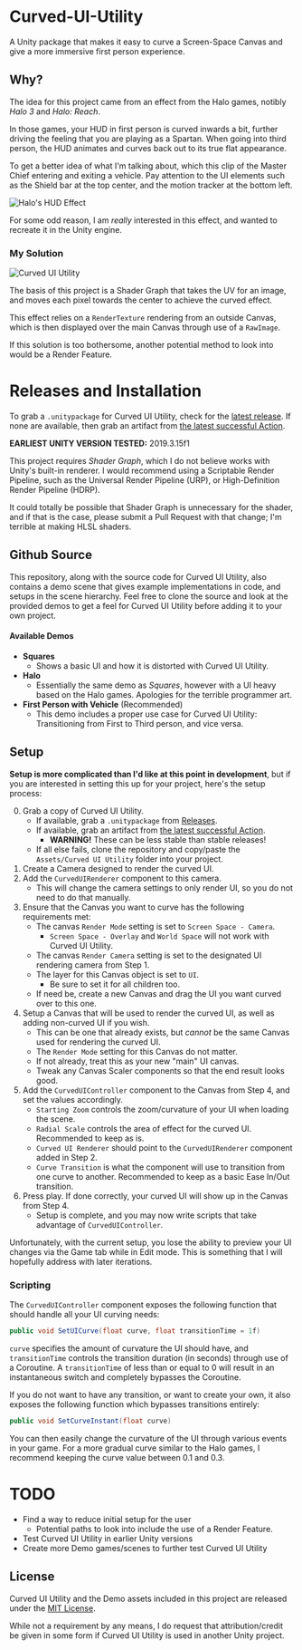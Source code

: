# Curved-UI-Utility
A Unity package that makes it easy to curve a Screen-Space Canvas and give a more immersive first person experience.

## Why?
The idea for this project came from an effect from the Halo games, notibly *Halo 3* and *Halo: Reach*.

In those games, your HUD in first person is curved inwards a bit, further driving the feeling that you are playing as a Spartan. When going into third person, the HUD animates and curves back out to its true flat appearance.

To get a better idea of what I'm talking about, which this clip of the Master Chief entering and exiting a vehicle. Pay attention to the UI elements such as the Shield bar at the top center, and the motion tracker at the bottom left.

![Halo's HUD Effect](https://i.imgur.com/0prewAj.gif)

For some odd reason, I am *really* interested in this effect, and wanted to recreate it in the Unity engine.

### My Solution
![Curved UI Utility](https://i.imgur.com/UuftlAc.gif)

The basis of this project is a Shader Graph that takes the UV for an image, and moves each pixel towards the center to achieve the curved effect.

This effect relies on a `RenderTexture` rendering from an outside Canvas, which is then displayed over the main Canvas through use of a `RawImage`.

If this solution is too bothersome, another potential method to look into would be a Render Feature. 

# Releases and Installation
To grab a `.unitypackage` for Curved UI Utility, check for the [latest release](https://github.com/Caeden117/Curved-UI-Utility/releases/latest). If none are available, then grab an artifact from [the latest successful Action](https://github.com/Caeden117/Curved-UI-Utility/actions).

**EARLIEST UNITY VERSION TESTED:** 2019.3.15f1

This project requires *Shader Graph*, which I do not believe works with Unity's built-in renderer. I would recommend using a Scriptable Render Pipeline, such as the Universal Render Pipeline (URP), or High-Definition Render Pipeline (HDRP).

It could totally be possible that Shader Graph is unnecessary for the shader, and if that is the case, please submit a Pull Request with that change; I'm terrible at making HLSL shaders.

## Github Source
This repository, along with the source code for Curved UI Utility, also contains a demo scene that gives example implementations in code, and setups in the scene hierarchy. Feel free to clone the source and look at the provided demos to get a feel for Curved UI Utility before adding it to your own project.

#### Available Demos
- **Squares**
  - Shows a basic UI and how it is distorted with Curved UI Utility.
- **Halo**
  - Essentially the same demo as *Squares*, however with a UI heavy based on the Halo games. Apologies for the terrible programmer art.
- **First Person with Vehicle** (Recommended)
  - This demo includes a proper use case for Curved UI Utility: Transitioning from First to Third person, and vice versa.

## Setup
**Setup is more complicated than I'd like at this point in development**, but if you are interested in setting this up for your project, here's the setup process:

0. Grab a copy of Curved UI Utility.
    - If available, grab a `.unitypackage` from [Releases](https://github.com/Caeden117/Curved-UI-Utility/releases/latest).
    - If available, grab an artifact from [the latest successful Action](https://github.com/Caeden117/Curved-UI-Utility/actions).
        - **WARNING!** These can be less stable than stable releases!
    - If all else fails, clone the repository and copy/paste the `Assets/Curved UI Utility` folder into your project.
1. Create a Camera designed to render the curved UI.
2. Add the `CurvedUIRenderer` component to this camera.
    - This will change the camera settings to only render UI, so you do not need to do that manually.
3. Ensure that the Canvas you want to curve has the following requirements met:
    - The canvas `Render Mode` setting is set to `Screen Space - Camera`.
        - `Screen Space - Overlay` and `World Space` will not work with Curved UI Utility.
    - The canvas `Render Camera` setting is set to the designated UI rendering camera from Step 1.
    - The layer for this Canvas object is set to `UI`.
        - Be sure to set it for all children too.
    - If need be, create a new Canvas and drag the UI you want curved over to this one.
4. Setup a Canvas that will be used to render the curved UI, as well as adding non-curved UI if you wish.
    - This can be one that already exists, but *cannot* be the same Canvas used for rendering the curved UI.
    - The `Render Mode` setting for this Canvas do not matter.
    - If not already, treat this as your new "main" UI canvas.
    - Tweak any Canvas Scaler components so that the end result looks good.
5. Add the `CurvedUIController` component to the Canvas from Step 4, and set the values accordingly.
    - `Starting Zoom` controls the zoom/curvature of your UI when loading the scene.
    - `Radial Scale` controls the area of effect for the curved UI. Recommended to keep as is.
    - `Curved UI Renderer` should point to the `CurvedUIRenderer` component added in Step 2.
    - `Curve Transition` is what the component will use to transition from one curve to another. Recommended to keep as a basic Ease In/Out transition.
6. Press play. If done correctly, your curved UI will show up in the Canvas from Step 4.
    - Setup is complete, and you may now write scripts that take advantage of `CurvedUIController`.

Unfortunately, with the current setup, you lose the ability to preview your UI changes via the Game tab while in Edit mode. This is something that I will hopefully address with later iterations.

### Scripting
The `CurvedUIController` component exposes the following function that should handle all your UI curving needs:

```cs
public void SetUICurve(float curve, float transitionTime = 1f)
```

`curve` specifies the amount of curvature the UI should have, and `transitionTime` controls the transition duration (in seconds) through use of a Coroutine. A `transitionTime` of less than or equal to 0 will result in an instantaneous switch and completely bypasses the Coroutine.

If you do not want to have any transition, or want to create your own, it also exposes the following function which bypasses transitions entirely:

```cs
public void SetCurveInstant(float curve)
```

You can then easily change the curvature of the UI through various events in your game. For a more gradual curve similar to the Halo games, I recommend keeping the curve value between 0.1 and 0.3.

# TODO
- Find a way to reduce initial setup for the user
  - Potential paths to look into include the use of a Render Feature.
- Test Curved UI Utility in earlier Unity versions
- Create more Demo games/scenes to further test Curved UI Utility

## License
Curved UI Utility and the Demo assets included in this project are released under the [MIT License](https://github.com/Caeden117/Curved-UI-Utility/blob/master/LICENSE).

While not a requirement by any means, I do request that attribution/credit be given in some form if Curved UI Utility is used in another Unity project.